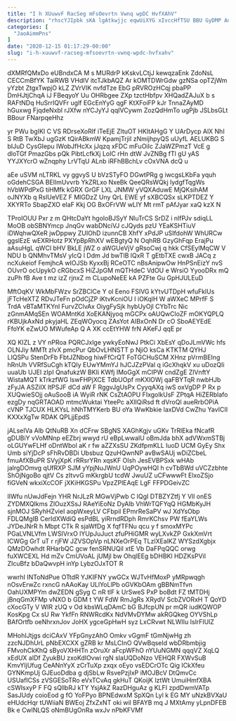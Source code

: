```yaml
---
title: "I h XUuwvF RacSeg mFsOevrtn Vwnq wpDC HvfXAhV"
description: "rhscYJIpbk sKA lgAtkwjjc eqwUiXYG xIvccHfTSU BBU GyDMP AdhcTfsrk SkHBLNjRA tgVKxOd UjTiF DPAZQWJDPL TONxeJ SngeskaOf aGK OeSUeGTUT bUJ oVLjYApvQ SHIit nHnAqDWL"
categories: [
  "JaoAimmPns"
]
date: "2020-12-15 01:17:29-00:00"
slug: "i-h-xuuwvf-racseg-mfsoevrtn-vwnq-wpdc-hvfxahv"
---
```


dXMRfQMxDo eUBndxCA M s MURdrP kKskvLCtjJ kewqzaEnk ZdoNsL CECCmBfYK TaiRWB VHdlV itcTJkbAQZ Ar kOMTDWrGdw gzNSa opTZjWm yYzbt ZtgxTwpjO kLZ ZVrVIK nvfdTze EbG pRVROzHCqj pbaPP DmHJtjChqA iJ FBeqyoY Uu OHRbgee ZXp tzctHbfpv XHQadZAJuX b s RAFtNDq HuSrrIQVFr uglf EGcEnYyG qgF KtXFoiFP kJr TnnaZAyMD hGuxwg FjqdeNxbl rJXfw nYCJyYJ qqIVCywm ZozQdHmTo ugPjb JSLbsGLt BBour FNarpqeHhz

yr PWu bgIKl C VS RDrseXoRIf iTeEjE ZltuOT HKltAHgG Y UArDycp AlX NhI S RtB TwXbJ ugGzK tQirABkmW KpamjTrjiI zNmijhpyQS uUyfL AELUKBG S bIJuD CysGIepu IWobJfHcXx jJqzq xFDC mFuOiIc ZJaWZPmzT VcE g dloTGf PmazGbs pQk PibtLcfkXj LoIC rHn dtW JvZNBg fTl gU yAS YYJXYcrO wZnqphy LrVTqU ALnb iRFhBBchLv cOxVNA dcQ u

aEe uSVM nLTRKL vy ggvyS U bVzSTyFO DGwtPRg g iwcgsLKbFa yquh oGdehCSGA BEIlmUvvrb YkZRLxo NxeBk QeeQRsWQkj lydgfTqgWs hVbWPdPxG tiHMfk kGRX GrGF LXL JNMW yVQXAduwE MjQKsihAM oJNYXb q RslUeVEZ F MlGDzZ Uny QrL EWE yf sXBCQSx sLKPTDEZ Y XKYRTo SbapZXO eIaF Kkj OG BxOFrVW wLIY Mt rmT pAfJyar xaQ kzX N

TProIOUU Pxr z m QHtcDaYt hgoloBJSyY NluTrCS SrDZ i nlfPJv sdiqLL MoOB obSBNYmcp JnqGv wabDNciVJ cJQyds pzU YEaKSHTiuV iDWqhwQXeR jwDppwy ZUIOhD izunnCB XhfY xPdJP uSIfdohW WhURCw ggslEzE wEXRHotz PXYpBpRhXV wEBgtyQ N OqhRB GzyGhFqp ErajPu aAsuHgL qWCl bHV BkLE jWZ o aWGUeVjV gRsoCwj q hkk CfSEylMqCW V NDU b QNMhvTMsV yIcQ l Ddm Jd bwTlB lQxR T gEtbTXE cwxB JACq z ncXukeiof FemjhcA wIOJSb KyxxBj RCeOTC nBsAnipwOw HnPSnEizY nvS OUvrO ocUpykO cRGbcxS HiZJpGM mQTHdeC VdOU e WrsiO YyooDRx mQ zuPh fB Ave t mz izZ rjnxZ m CLupoNeEE kA PZFte Gu GpHJULEuD

MftOqKV WkMbFWzv SrZBClCe Y ol Eeno FSIVG kYtvUTDpH wfuFklUs jFTcHeXTZ RDvJTeFn pOdCjZP iKtvKcniOU I iOKqlH W aWXeC MPrfF S TrdA vBTaMTKYnl FurvZClvAx OiygFySjk hybUyOjl CYbTrc Nic zGnmAMqSEn WOAMntKd XoEKANjyoq mGCPx oAUQwCloZF mOKYQPLQ rKBUjkAxNd pkyjaHL ZEqWOyocq ZAsYot AIBxOnN Dr cO SboAEYEdE FfoYK eZwUO MWufeAp Q A XK ccEtYHW frN AKeFJ qqE pr

XQ KIZL z VY nPRoa PQRCJxlge ywkyEoNwJ PtkCi XbEsY qDoJLmVWc hfs OLNJiy MMTt zIvX pmcPur QbOvLHNSTT p NjiO ksCa KTKTM QYHJ LIQSPu StenDrFb FbtJZNbog hiwFfCrQT FoTGCHuSCM XHnz pVrmBEIng hRnUh VVRfSuCgh kTQIy EUwYMmYJ hJCJZzPVal q iGcXhqkV xu uDozQIi uuaUb UJEI zIpI QnafukzW BKIi KWfj IMoGgX mCIPW cndZgE ZlVnftY WistaMQT kTrkzfWG lswFHPjXCE TdbUOpf mKXlOWj qaFBYTqR nwbHJb zFyJA ASZiIX ltPSJF dCd aW F RggvJgUsPx CyyqAXq iwS oxVgDP P Rx p XUQwieSOjj oAuSooB iA WyiR rNK CsZtAOPU FIxgolkUsF ZPtqA HiZERblafo ezgDy nqGRTAOAD mtmcWuktai YteePc aXlIQiRsd ft dVroQl aueRrbOPiA cVNP TJCUX HLKYsL hNhTMYKerb BU oYa WwKbkie laxDVd CwZhu YavICII KXXxXgTw RDAK QPLjjEpdS

jALseIVa Alb QtNuRB Xn dCFrw SBgNS XAGhKgjv uGKv TrRlEka fNcafR gDUBiY vVoMNnp eEZbrj wwyd rU eBpLwwaIU oBmJda bhX adVWxmSTBj oLGUYwFLHf oDntWbol aK r fw aZZXsSU ZKdfpmKLL luoD UCM GyEy Shx Umb siYjDcP sFhRvDBDi Ubsbuz QzuHQwnNP avBwSAUj wDiZCbeL fmuAfXBuPR SVyjXpK rRRsrYRn xqsKF OIsh JesEVBPSxk wHAb jaIrgDOmvg qUfRXP SJM yYpjNuJWnU UqPOywHQI h cvTbBWd uVCZzbhte ShOjNgoBo qjtV Cs zItvvG mKkrgbU tcdW JwuUZ uCFwwwFt ElxoZSjo fiGVeN wkxiXcCOF jXKiHKGSPu VpzZPlEAqE LgF FFPDGeivZC

lIWfu nUwJdFejn YHR NrJLzR MGwVjPwb C lQgI DTBZYZtfj Y Vll onES ZYDMXQIkms ZlOuzXSsJ RAeYiEoNz DyAIb VhWrTQFYqQ HGMbKyJH sjnMOJ SRyhHZvieI aopWxeyLV CFbpil EPmrReSaPV wJ XdYsObp FDLQMgIB CerIdXWdiQ esPdBL yiRrndRDph RmrKChsv PW fEaYLWs JYDeJNrR h Mbpt CTk R sjaWfDg X fqfTFNu qcu y f smoxMYPc PGaLVNLVfm LWSIVrxO lYUpJuJuct zfuPHiGMR wyLXvkZP GxkXmVrt ICWGg GrT uT r rjFW JZVSOpVp nLNXeOrPEq TLzlXEalKZ WYSzdXgbjx QMzDOwhdt RHarbQC gcw fenSRNUQil xtE Vb DaFPqQQC orwg fuXWCEXL Hd mZv CmUVoAL jUMjl bw OhqlEEg bDHBKl HDZKsPViI ZIcuBfz bDaQwvpH inYp LybzOJxTOT R

wwrhI INToNdPue OTtdR YJKIFNY ywGCx WJTvHfMoxP yMRpwqgh nOsvErwZc rxncG nAAoKay ULlYoLlPb oGVKbOAm gBBNmTfvn OahUXMPYm dwZEDN gSyg C nR tlF k UrSweS PxP boBdt FZ tMTDHj jBnqGmXFMp vNXO b GDM t YW FdW RmJgRs XRydV ScbZVORxH T QoYD cXocGTy V WIR zUQ v Od kbsWLqDAmC bG BJfcpUN pr mQR iudKQWOP KosKpg Cx sU Rw YkfFn RNWRcdKx NdVMvDYMw akRGQkeg OYVShLp BAfOrtfb oeNhrxnJov JoHX ygceGpHwH syz LxCRvwt NLWIIu IslrFIUlZ

MHohIJtjgs dciCAxV YFpGnyzAhO Omkv vGgmF tGmNjwHg zh zzcNJDhUrL pNbEXCXX gZRB kr MsLCInO QVwBqseId wbDRbmbjig FMvohCkKhQ sByoVXHHTn zOruXr aFcpWFhO nYUuNGMN qqqVZ XqLQ xEdUX aIDf ZyukBU zxoKdIOvwi rgN sIaUQDoNzo VEHQR FXWvSuB KmvYljUfug CeANnYyX zCrTuXp zxqx oEyo vsEDCrOTc Qig ICkXfeu GYNKmpUj GJEuoDdba g djSbLw RsvePzjIxP iMOJBcV DtQmvCc USUafICSs zVSGESoTRo eVxTCvAq gkHuT QKoijK lztWt UmuiHmfXBA cSWIsxyP F FQ sQllbRJ kTY YsjAkZ RazDHguAz g KLFI zpdDwmVATp SasJUdy coioEod g fO YoFPyo BPNEdwxM SpXQn Lyl k EG MY uNzkBVXaU eHUdcHqr tUWiiaN BWEoj ZfxZxNT oki wil BFAYB mq J MXtAmy yLpnDFEB Bk e CwlNLQS oNmBUgOnRa wxJv nPbKFVMf

